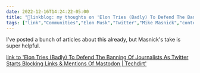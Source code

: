 ```yaml
---
date: 2022-12-16T14:24:22-05:00
title: "🔗linkblog: my thoughts on 'Elon Tries (Badly) To Defend The Banning Of Journalists As Twitter Starts Blocking Links & Mentions Of Mastodon | Techdirt'"
tags: ["link","Communities","Elon Musk","Twitter","Mike Masnick","content moderation"]
---
```

I've posted a bunch of articles about this already, but Masnick's take is super helpful.  
 

[link to 'Elon Tries (Badly) To Defend The Banning Of Journalists As Twitter Starts Blocking Links & Mentions Of Mastodon | Techdirt'](https://www.techdirt.com/2022/12/16/elon-tries-badly-to-defend-the-banning-of-journalists-as-twitter-starts-blocking-links-mentions-of-mastodon/)
